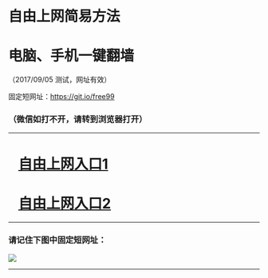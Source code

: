 ﻿# 自由上网简易方法

# 电脑、手机一键翻墙

（2017/09/05 测试，网址有效）

固定短网址：https://git.io/free99

### （微信如打不开，请转到浏览器打开）


***





# &nbsp;&nbsp; <a href="http://ft3160518599.fwq-tz1001.xyz/fwqtz01.html?t=090500124364 " target="_blank">自由上网入口1</a>
# &nbsp;&nbsp; <a href="http://ft1758519769.fwq-tz1002.xyz/fwqtz02.html?t=0905001116 " target="_blank">自由上网入口2</a>
***

### 请记住下图中固定短网址：

<img src="https://s3-us-west-2.amazonaws.com/fwq-1001/yjfq-20170905okok.png" /> 


***

